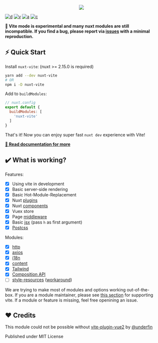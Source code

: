 <p style="text-align: center">
  <img src="./docs/static/preview.svg">
</p>

[![d](https://img.shields.io/npm/dm/nuxt-vite.svg?style=flat-square)](https://npmjs.com/package/nuxt-vite)
[![v](https://img.shields.io/npm/v/nuxt-vite/latest.svg?style=flat-square)](https://npmjs.com/package/nuxt-vite)
[![a](https://img.shields.io/github/workflow/status/nuxt/vite/ci/main?style=flat-square)](https://github.com/nuxt/vite/actions)
[![c](https://img.shields.io/codecov/c/gh/nuxt/vite/main?style=flat-square)](https://codecov.io/gh/nuxt/vite)

<!-- [![See Demo](https://codesandbox.io/static/img/play-codesandbox.svg)](https://codesandbox.io/s/github/nuxt/vite/tree/main/demo) -->


**🧪 Vite mode is experimental and many nuxt modules are still incompatible. If you find a bug, please report via [issues](https://github.com/nuxt/vite/issues) with a minimal reproduction.**


## ⚡ Quick Start

Install `nuxt-vite`: (nuxt >= 2.15.0 is required)

```sh
yarn add --dev nuxt-vite
# OR
npm i -D nuxt-vite
```

Add to `buildModules`:

```js
// nuxt.config
export default {
  buildModules: [
    'nuxt-vite'
  ]
}
```

That's it! Now you can enjoy super fast `nuxt dev` experience with Vite!


**[📖 Read documentation for more](https://vite.nuxtjs.org)**

## ✔️ What is working?

Features:

- [x] Using vite in development
- [x] Basic server-side rendering
- [x] Basic Hot-Module-Replacement
- [x] Nuxt [plugins](https://nuxtjs.org/docs/2.x/directory-structure/plugins/)
- [x] Nuxt [components](https://github.com/nuxt/components/)
- [X] Vuex store
- [x] Page [middleware](https://nuxtjs.org/docs/2.x/directory-structure/middleware/)
- [x] Basic [jsx](https://vuejs.org/v2/guide/render-function.html#JSX) (pass `h` as first argument)
- [x] [Postcss](https://nuxtjs.org/docs/2.x/configuration-glossary/configuration-build#postcss)

Modules:

- [X] [http](https://http.nuxtjs.org/)
- [x] [axios](https://axios.nuxtjs.org/)
- [X] [i18n](https://i18n.nuxtjs.org/)
- [x] [content](https://content.nuxtjs.org/)
- [x] [Tailwind](https://tailwindcss.nuxtjs.org/)
- [x] [Composition API](https://composition-api.nuxtjs.org/)
- [ ] [style-resources](https://github.com/nuxt-community/style-resources-module) ([workaround](https://vite.nuxtjs.org/misc/common-issues#styleresources))

We are trying to make most of modules and options working out-of-the-box. If you are a module maintainer,
 please see [this section](https://vite.nuxtjs.org/advanced/modules) for supporting vite. If a module or feature is missing, feel free openining an issue.

## ❤️ Credits

This module could not be possible without [vite-plugin-vue2](https://github.com/underfin/vite-plugin-vue2) by [@underfin](https://github.com/underfin)

Published under MIT License
